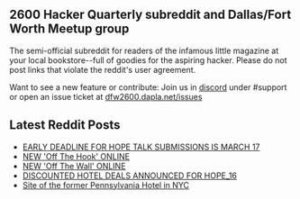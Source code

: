 ## 2600 Hacker Quarterly subreddit and Dallas/Fort Worth Meetup group
The semi-official subreddit for readers of the infamous little magazine at your local bookstore--full of goodies for the aspiring hacker. Please do not post links that violate the reddit's user agreement.

Want to see a new feature or contribute: 
Join us in [discord](https://dfw2600.dapla.net/chat) under #support or open an issue ticket at [dfw2600.dapla.net/issues](https://dfw2600.dapla.net/issues)

## Latest Reddit Posts
<!-- BLOG-POST-LIST:START -->
- [EARLY DEADLINE FOR HOPE TALK SUBMISSIONS IS MARCH 17](https://2600.com/content/early-deadline-hope-talk-submissions-march-17)
- [NEW 'Off The Hook' ONLINE](https://2600.com/hook/05-03-2025)
- [NEW 'Off The Wall' ONLINE](https://2600.com/wall/04-03-2025)
- [DISCOUNTED HOTEL DEALS ANNOUNCED FOR HOPE_16](https://2600.com/content/discounted-hotel-deals-announced-hope16)
- [Site of the former Pennsylvania Hotel in NYC](https://www.reddit.com/r/2600/comments/1j3fr12/site_of_the_former_pennsylvania_hotel_in_nyc/)
<!-- BLOG-POST-LIST:END -->
